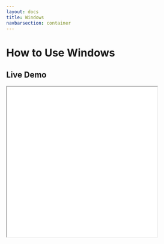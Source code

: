 ```yaml
---
layout: docs
title: Windows
navbarsection: container
---
```


How to Use Windows
====================


Live Demo
-----------

<iframe src="/wasm_control/window.html" height="400" width="400" title="Live Demo" scrolling="no"></iframe>

